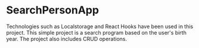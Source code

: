 # SearchPersonApp
Technologies such as Localstorage and React Hooks have been used in this project. This simple project is a search program based on the user's birth year. The project also includes CRUD operations.
